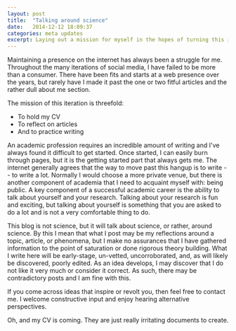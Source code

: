 ```yaml
---
layout: post
title:  "Talking around science"
date:   2014-12-12 18:09:37
categories: meta updates
excerpt: Laying out a mission for myself in the hopes of turning this into a sustainable enterprise. I discuss my approach to this blog and its relationship to my scientific pursuits. Mostly I am just trying to get past the discomfort of seeing my name multiple times on a single page and becoming comfortable talking about myself.
---
```

Maintaining a presence on the internet has always been a struggle for me. Throughout
the many iterations of social media, I have failed to be more than a consumer. There
have been fits and starts at a web presence over the years, but rarely have I made
it past the one or two fitful articles and the rather dull about me section.

The mission of this iteration is threefold:

 * To hold my CV
 * To reflect on articles
 * And to practice writing

An academic profession requires an incredible amount of writing and I've always found it
difficult to get started. Once started, I can easily burn through pages, but it is the 
getting started part that always gets me. The internet generally agrees that the way to
move past this hangup is to write -- to write a lot. Normally I would choose a more 
private venue, but there is another component of academia that I need to acquaint myself 
with: being public. A key component of a successful academic career is the ability to 
talk about yourself and your research. Talking about your research is fun and exciting,
but talking about yourself is something that you are asked to do a lot and 
is not a very comfortable thing to do.

This blog is not science, but it will talk about science, or rather, around science. By 
this I mean that what I post may be my reflections around a topic, article, or
phenomena, but I make no assurances that I have gathered information to the point of
saturation or done rigorous theory building. What I write here will be early-stage, un-vetted,
uncorroborated, and, as will likely be discovered, poorly edited. As an idea develops, I may
discover that I do not like it very much or consider it correct. As such, there may be 
contradictory posts and I am fine with this.

If you come across ideas that inspire or revolt you, then feel free to contact me. 
I welcome constructive input and enjoy hearing alternative perspectives.

Oh, and my CV is coming. They are just really irritating documents to create.